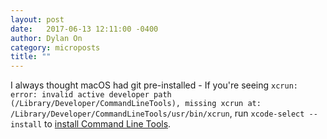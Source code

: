 ```yaml
---
layout: post
date:   2017-06-13 12:11:00 -0400
author: Dylan On
category: microposts
title: ""
---
```


I always thought macOS had git pre-installed - If you're seeing 
`xcrun: error: invalid active developer path (/Library/Developer/CommandLineTools), missing xcrun at: /Library/Developer/CommandLineTools/usr/bin/xcrun`,
run `xcode-select --install` to [install Command Line Tools](http://osxdaily.com/2014/02/12/install-command-line-tools-mac-os-x/).